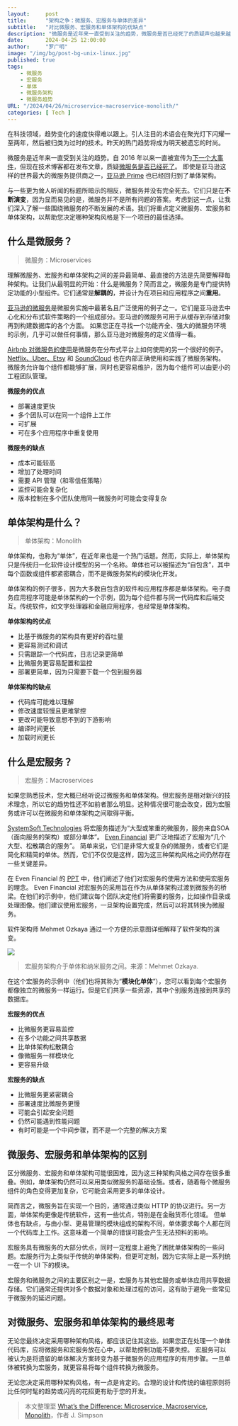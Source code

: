 ```yaml
---
layout:     post 
title:      "架构之争：微服务、宏服务与单体的差异"
subtitle:   "对比微服务、宏服务和单体架构的优缺点"
description: "微服务是近年来一直受到关注的趋势，微服务是否已经死了的质疑声也越来越大，让我们深入思考微服务和其他架构模式的优缺点。"
date:       2024-04-25 12:00:00
author:     "罗广明"
image: "/img/bg/post-bg-unix-linux.jpg"
published: true
tags:
    - 微服务
    - 宏服务
    - 单体
    - 微服务架构
    - 微服务趋势
URL: "/2024/04/26/microservice-macroservice-monolith/"
categories: [ Tech ]    
---
```


在科技领域，趋势变化的速度快得难以跟上。引人注目的术语会在聚光灯下闪耀一至两年，然后被归类为过时的技术。昨天的热门趋势将成为明天被遗忘的时尚。

微服务是近年来一直受到关注的趋势。自 2016 年以来一直被宣传为[下一个大事件](https://developer.ibm.com/articles/cl-evolution-microservices-patterns/)，但现在技术博客都在发布文章，质疑[微服务是否已经死了](https://www.forrester.com/blogs/the-death-of-microservices/)。
即使是亚马逊这样的世界最大的微服务提供商之一，[亚马逊 Prime](https://nordicapis.com/back-to-the-monolith-why-did-amazon-dump-microservices/) 也已经回归到了单体架构。

与一些更为耸人听闻的标题所暗示的相反，微服务并没有完全死去。它们只是在**不断演变**，因为显而易见的是，微服务并不是所有问题的答案。考虑到这一点，让我们深入了解一些围绕微服务的不断发展的术语。我们将重点定义微服务、宏服务和单体架构，以帮助您决定哪种架构风格是下一个项目的最佳选择。

## 什么是微服务？
> 微服务：Microservices

理解微服务、宏服务和单体架构之间的差异最简单、最直接的方法是先简要解释每种架构。让我们从最明显的开始：什么是微服务？简而言之，微服务是专门提供特定功能的小型组件。它们通常是**解耦的**，并设计为在项目和应用程序之间**重用**。

[亚马逊的微服务](https://aws.amazon.com/microservices/)是微服务实施中最著名且广泛使用的例子之一。它们是亚马逊去中心化和分布式软件策略的一个组成部分。亚马逊的微服务可用于从缓存到存储对象再到构建数据库的各个方面。
如果您正在寻找一个功能齐全、强大的微服务环境的示例，几乎可以做任何事情，那么亚马逊对微服务的定义值得一看。

[Airbnb 对微服务的使用](https://www.codemotion.com/magazine/microservices/microservices-migration/)是微服务在分布式平台上如何使用的另一个很好的例子。
[Netflix、Uber、Etsy](https://nordicapis.com/4-examples-of-microservices-architectures-done-right/) 和 [SoundCloud](https://nordicapis.com/case-study-soundclouds-multi-year-journey-breaking-the-monolith/) 也在内部正确使用和实践了微服务架构。
微服务允许每个组件都能够扩展，同时也更容易维护，因为每个组件可以由更小的工程团队管理。

**微服务的优点**

* 部署速度更快
* 多个团队可以在同一个组件上工作
* 可扩展
* 可在多个应用程序中重复使用

**微服务的缺点**

* 成本可能较高
* 增加了处理时间
* 需要 API 管理（和零信任策略）
* 监控可能会复杂化
* 版本控制在多个团队使用同一微服务时可能会变得复杂

## 单体架构是什么？
> 单体架构：Monolith

单体架构，也称为“单体”，在近年来也是一个热门话题。然而，实际上，单体架构只是传统归一化软件设计模型的另一个名称。单体也可以被描述为“自包含”，其中每个函数或组件都紧密耦合，而不是微服务架构的模块化开发。

单体架构的例子很多，因为大多数自包含的软件和应用程序都是单体架构。电子商务应用程序可能是单体架构的一个示例，因为每个组件都与同一代码库和后端交互。传统软件，如文字处理器和金融应用程序，也经常是单体架构。

**单体架构的优点**

* 比基于微服务的架构具有更好的吞吐量
* 更容易测试和调试
* 只需跟踪一个代码库，日志记录更简单
* 比微服务更容易配置和监控
* 部署更简单，因为只需要下载一个包到服务器

**单体架构的缺点**

* 代码库可能难以理解
* 修改速度较慢且更难掌控
* 更改可能导致意想不到的下游影响
* 编译时间更长
* 加载时间更长

## 什么是宏服务？
> 宏服务：Macroservices

如果您熟悉技术，您大概已经听说过微服务和单体架构。但宏服务是相对新兴的技术理念，所以它的趋势性还不如前者那么明显。这种情况很可能会改变，因为宏服务或许可以在微服务和单体架构之间取得平衡。

[SystemSoft Technologies]((https://sstech.us/blogs/leverage-microservices-web-applications/)) 将宏服务描述为“大型或笨重的微服务，服务来自SOA（面向服务的架构）或部分单体”。
[Even Financial](https://files.devnetwork.cloud/APIWorld/presentations/2019/Kevin_Hyland.pdf) 更广泛地描述了宏服为“几个大型、松散耦合的服务”。
简单来说，它们是非常大或复杂的微服务，或者它们是简化和精简的单体。然而，它们不仅仅是这样，因为这三种架构风格之间仍然存在一些关键差异。

在 Even Financial 的 [PPT](https://files.devnetwork.cloud/APIWorld/presentations/2019/Kevin_Hyland.pdf) 中，他们阐述了他们对宏服务的使用方法和使用宏服务的理念。
Even Financial 对宏服务的采用旨在作为从单体架构过渡到微服务的桥梁。在他们的示例中，他们建议每个团队决定他们将需要的服务，比如操作目录或处理图像。他们建议使用宏服务，一旦架构设置完成，然后可以将其转换为微服务。

软件架构师 Mehmet Ozkaya 通过一个方便的示意图详细解释了软件架构的演变。

![](/img/microservice-macroservice-monolith/microservices-macroservices-monolith-nanoservices.jpg)
> 宏服务架构介于单体和纳米服务之间。来源：Mehmet Ozkaya.

在这个宏服务的示例中（他们也将其称为“**模块化单体**”），您可以看到每个宏服务都像独立的微服务一样运行。但是它们共享一些资源，其中个别服务连接到共享的数据库。

**宏服务的优点**

* 比微服务更容易监控
* 在多个功能之间共享数据
* 比单体架构松散耦合
* 像微服务一样模块化
* 更容易升级

**宏服务的缺点**

* 比微服务更紧密耦合
* 部署速度比微服务更慢
* 可能会引起安全问题
* 仍然可能遇到性能问题
* 有时可能是一个中间步骤，而不是一个完整的解决方案

## 微服务、宏服务和单体架构的区别

区分微服务、宏服务和单体架构可能很困难，因为这三种架构风格之间存在很多重叠。例如，单体架构仍然可以采用类似微服务的基础设施。或者，随着每个微服务组件的角色变得更加复杂，它可能会采用更多的单体设计。

简而言之，微服务旨在实现一个目的，通常通过类似 HTTP 的协议进行。另一方面，单体架构更像是传统软件，这有一些优点，特别是在金融货币化领域。
但单体也有缺点，与由小型、更易管理的模块组成的架构不同，单体要求每个人都在同一个代码库上工作。这意味着一个简单的错误可能会产生无法预料的影响。

宏服务具有微服务的大部分优点，同时一定程度上避免了困扰单体架构的一些问题。宏服务行为上类似于传统的单体架构，但更可定制，因为它实际上是一系列统一在一个 UI 下的模块。

宏服务和微服务之间的主要区别之一是，宏服务与其他宏服务或单体应用共享数据存储。它们通常还提供对多个数据对象和处理过程的访问，这有助于避免一些常见于微服务的延迟问题。

## 对微服务、宏服务和单体架构的最终思考

无论您最终决定采用哪种架构风格，都应该记住其这些。如果您正在处理一个单体代码库，应将微服务和宏服务放在心中，以帮助控制功能不要失控。
宏服务可以被认为是将遗留的单体解决方案转变为基于微服务的应用程序的有用步骤。一旦单体被转换为宏服务，就更容易将每个组件转换为微服务。

无论您决定采用哪种架构风格，有一点是肯定的。合理的设计和传统的编程原则将比任何时髦的趋势或闪亮的花招更有助于您的开发。

> 本文整理至 [What’s the Difference: Microservice, Macroservice, Monolith](https://nordicapis.com/whats-the-difference-microservice-macroservice-monolith/)，作者 J. Simpson
